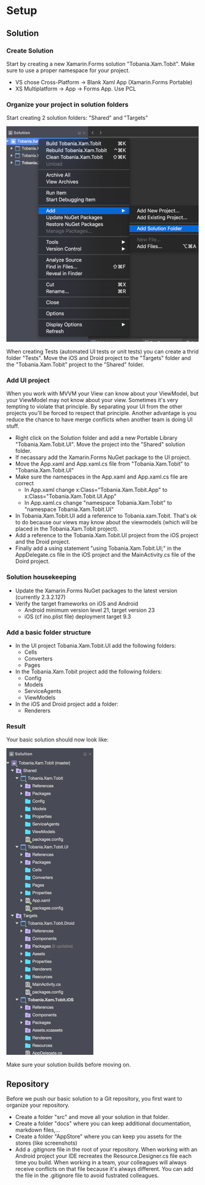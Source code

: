 # Setup

## Solution

### Create Solution
Start by creating a new Xamarin.Forms solution "Tobania.Xam.Tobit". Make sure to use a proper namespace for your project. 
- VS chose Cross-Platform -> Blank Xaml App (Xamarin.Forms Portable)
- XS Multiplatform -> App -> Forms App. Use PCL

### Organize your project in solution folders
Start creating 2 solution folders: "Shared" and "Targets"

![add solution folder](art/xs_addSolutionFolder.png)

When creating Tests (automated UI tests or unit tests) you can create a thrid folder "Tests".
Move the iOS and Droid project to the "Targets" folder and the "Tobania.Xam.Tobit" project to the "Shared" folder.

### Add UI project
When you work with MVVM your View can know about your ViewModel, but your ViewModel may not know about your view. Sometimes it's very tempting to violate that principle.
By separating your UI from the other projects you'll be forced to respect that principle. Another advantage is you reduce the chance to have merge conflicts when another team is doing UI stuff.
- Right click on the Solution folder and add a new Portable Library "Tobania.Xam.Tobit.UI". Move the project into the "Shared" solution folder.
- If necassary add the Xamarin.Forms NuGet package to the UI project.
- Move the App.xaml and App.xaml.cs file from "Tobania.Xam.Tobit" to "Tobania.Xam.Tobit.UI"
- Make sure the namespaces in the App.xaml and App.xaml.cs file are correct
    - In App.xaml change x:Class="Tobania.Xam.Tobit.App" to x:Class="Tobania.Xam.Tobit.UI.App"
    - In App.xaml.cs change "namespace Tobania.Xam.Tobit" to "namespace Tobania.Xam.Tobit.UI"
- In Tobania.Xam.Tobit.UI add a reference to Tobania.xam.Tobit. That's ok to do because our views may know about the viewmodels (which will be placed in the Tobania.Xam.Tobit project).
- Add a reference to the Tobania.Xam.Tobit.UI project from the iOS project and the Droid project.
- Finally add a using statement "using Tobania.Xam.Tobit.UI;" in the AppDelegate.cs file in the iOS project and the MainActivity.cs file of the Doird project.

### Solution housekeeping
- Update the Xamarin.Forms NuGet packages to the latest version (currently 2.3.2.127)
- Verify the target frameworks on iOS and Android
    - Android minimum version level 21, target version 23
    - iOS (cf ino.plist file) deployment target 9.3

### Add a basic folder structure
- In the UI project Tobania.Xam.Tobit.UI add the following folders:
    - Cells
    - Converters
    - Pages
- In the Tobania.Xam.Tobit project add the following folders:
    - Config
    - Models
    - ServiceAgents
    - ViewModels
- In the iOS and Droid project add a folder:
    - Renderers

### Result
Your basic solution should now look like:

![basic solution](art/xs_basicSolutionStructure.png)

Make sure your solution builds before moving on.

## Repository
Before we push our basic solution to a Git repository, you first want to organize your repository.
- Create a folder "src" and move all your solution in that folder.
- Create a folder "docs" where you can keep additional documentation, markdown files,...
- Create a folder "AppStore" where you can keep you assets for the stores (like screenshots)
- Add a .gitignore file in the root of your repository. When working with an Android project your IDE recreates the Resource.Designer.cs file each time you build. When working in a team, your colleagues will always receive conflicts on that file because it's always different. You can add the file in the .gitignore file to avoid fustrated colleagues.




